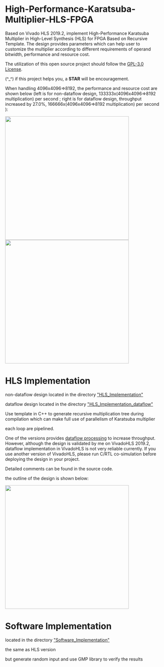 # High-Performance-Karatsuba-Multiplier-HLS-FPGA
Based on Vivado HLS 2019.2, implement High-Performance Karatsuba Multiplier in High-Level Synthesis (HLS) for FPGA Based on Recursive Template.
The design provides parameters which can help user to customize the multiplier according to different requirements of operand bitwidth, performance and resource cost.

The utilization of this open source project should follow the [GPL-3.0 License](https://github.com/zslwyuan/High-Performance-Karatsuba-Multiplier-HLS-FPGA/blob/master/LICENSE). 

(^\_^) if this project helps you, a **STAR** will be encouragement. 



When handling 4096x4096=>8192, the performance and resource cost are shown below (left is for non-dataflow design, 133333x(4096x4096=>8192 multiplication) per second ; right is for dataflow design, throughput increased by 27.0%, 166666x(4096x4096=>8192 multiplication) per second ):

<img src="https://github.com/zslwyuan/High-Performance-Karatsuba-Multiplier-HLS-FPGA/blob/master/image/report.png" width="400"> <img src="https://github.com/zslwyuan/High-Performance-Karatsuba-Multiplier-HLS-FPGA/blob/master/image/report_dataflow.png" width="400"> 




# HLS Implementation 

non-dataflow design located in the directory ["HLS_Implementation"](https://github.com/zslwyuan/High-Performance-Karatsuba-Multiplier-HLS-FPGA/tree/master/HLS_Implementation)

dataflow design located in the directory ["HLS_Implementation_dataflow"](https://github.com/zslwyuan/High-Performance-Karatsuba-Multiplier-HLS-FPGA/tree/master/HLS_Implementation_dataflow)

Use template in C++ to generate recursive multiplication tree during compilation
which can make full use of parallelism of Karatsuba multiplier

each loop are pipelined.

One of the versions provides [dataflow processing](https://github.com/zslwyuan/High-Performance-Karatsuba-Multiplier-HLS-FPGA/tree/master/HLS_Implementation_dataflow) to increase throughput.
However, although the design is validated by me on VivadoHLS 2019.2, dataflow implementation in VivadoHLS is not very reliable currently. If you use another version of VivadoHLS, please run
C/RTL co-simulation before deploying the design in your project.

Detailed comments can be found in the source code.

the outline of the design is shown below:

<img src="https://github.com/zslwyuan/High-Performance-Karatsuba-Multiplier-HLS-FPGA/blob/master/image/design.png" width="400"> 

# Software Implementation 

located in the directory ["Software_Implementation"](https://github.com/zslwyuan/High-Performance-Karatsuba-Multiplier-HLS-FPGA/tree/master/Software_Implementation)

the same as HLS version 

but generate random input and use GMP library to verify the results